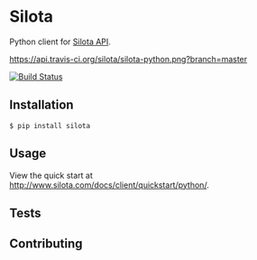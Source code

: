 # Silota

Python client for [Silota API](http://www.silota.com/docs/api/).

https://api.travis-ci.org/silota/silota-python.png?branch=master

[![Build Status](https://api.travis-ci.org/silota/silota-python.png?branch=master)](https://api.travis-ci.org/silota/silota-python)

## Installation

	$ pip install silota
	
## Usage

View the quick start at http://www.silota.com/docs/client/quickstart/python/.

## Tests



## Contributing



